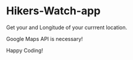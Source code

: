 # Hikers-Watch-app

Get your  and Longitude of your currrent location.

Google Maps API is necessary!

Happy Coding!
